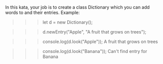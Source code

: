 In this kata, your job is to create a class Dictionary which you can add words to and their entries. Example:

>>> let d = new Dictionary();

>>> d.newEntry("Apple", "A fruit that grows on trees");

>>> console.log(d.look("Apple"));
A fruit that grows on trees

>>> console.log(d.look("Banana"));
Can't find entry for Banana